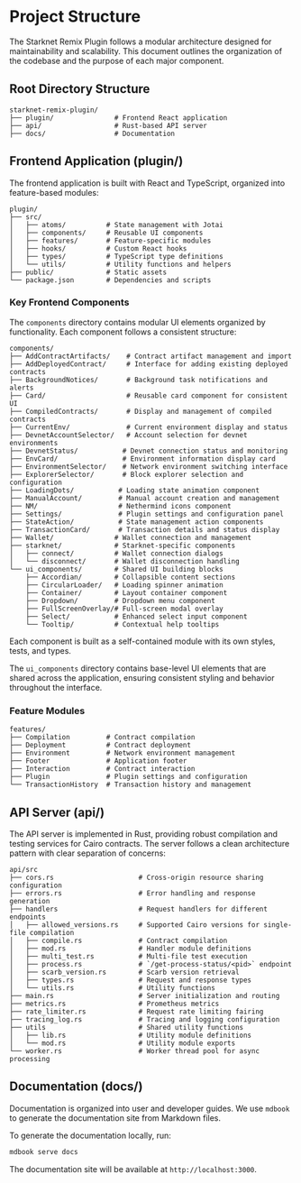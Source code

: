 # Project Structure

The Starknet Remix Plugin follows a modular architecture designed for maintainability and scalability. This document outlines the organization of the codebase and the purpose of each major component.

## Root Directory Structure

```
starknet-remix-plugin/
├── plugin/               # Frontend React application
├── api/                  # Rust-based API server
├── docs/                 # Documentation
```

## Frontend Application (plugin/)

The frontend application is built with React and TypeScript, organized into feature-based modules:

```
plugin/
├── src/
│   ├── atoms/          # State management with Jotai
│   ├── components/     # Reusable UI components
│   ├── features/       # Feature-specific modules
│   ├── hooks/          # Custom React hooks
│   ├── types/          # TypeScript type definitions
│   └── utils/          # Utility functions and helpers
├── public/             # Static assets
└── package.json        # Dependencies and scripts
```

### Key Frontend Components

The `components` directory contains modular UI elements organized by functionality. Each component follows a consistent structure:

```
components/
├── AddContractArtifacts/    # Contract artifact management and import
├── AddDeployedContract/     # Interface for adding existing deployed contracts
├── BackgroundNotices/       # Background task notifications and alerts
├── Card/                    # Reusable card component for consistent UI
├── CompiledContracts/       # Display and management of compiled contracts
├── CurrentEnv/              # Current environment display and status
├── DevnetAccountSelector/   # Account selection for devnet environments
├── DevnetStatus/           # Devnet connection status and monitoring
├── EnvCard/                # Environment information display card
├── EnvironmentSelector/    # Network environment switching interface
├── ExplorerSelector/       # Block explorer selection and configuration
├── LoadingDots/           # Loading state animation component
├── ManualAccount/         # Manual account creation and management
├── NM/                    # Nethermind icons component
├── Settings/              # Plugin settings and configuration panel
├── StateAction/           # State management action components
├── TransactionCard/       # Transaction details and status display
├── Wallet/               # Wallet connection and management
├── starknet/             # Starknet-specific components
│   ├── connect/          # Wallet connection dialogs
│   └── disconnect/       # Wallet disconnection handling
└── ui_components/        # Shared UI building blocks
    ├── Accordian/        # Collapsible content sections
    ├── CircularLoader/   # Loading spinner animation
    ├── Container/        # Layout container component
    ├── Dropdown/         # Dropdown menu component
    ├── FullScreenOverlay/# Full-screen modal overlay
    ├── Select/           # Enhanced select input component
    └── Tooltip/          # Contextual help tooltips
```

Each component is built as a self-contained module with its own styles, tests, and types.

The `ui_components` directory contains base-level UI elements that are shared across the application, ensuring consistent styling and behavior throughout the interface.

### Feature Modules

```
features/
├── Compilation         # Contract compilation
├── Deployment          # Contract deployment
├── Environment         # Network environment management
├── Footer              # Application footer
├── Interaction         # Contract interaction
├── Plugin              # Plugin settings and configuration
└── TransactionHistory  # Transaction history and management
```

## API Server (api/)

The API server is implemented in Rust, providing robust compilation and testing services for Cairo contracts. The server follows a clean architecture pattern with clear separation of concerns:

```
api/src
├── cors.rs                     # Cross-origin resource sharing configuration
├── errors.rs                   # Error handling and response generation
├── handlers                    # Request handlers for different endpoints
│   ├── allowed_versions.rs     # Supported Cairo versions for single-file compilation
│   ├── compile.rs              # Contract compilation
│   ├── mod.rs                  # Handler module definitions
│   ├── multi_test.rs           # Multi-file test execution
│   ├── process.rs              # `/get-process-status/<pid>` endpoint
│   ├── scarb_version.rs        # Scarb version retrieval
│   ├── types.rs                # Request and response types
│   └── utils.rs                # Utility functions
├── main.rs                     # Server initialization and routing
├── metrics.rs                  # Prometheus metrics
├── rate_limiter.rs             # Request rate limiting fairing
├── tracing_log.rs              # Tracing and logging configuration
├── utils                       # Shared utility functions
│   ├── lib.rs                  # Utility module definitions
│   └── mod.rs                  # Utility module exports
└── worker.rs                   # Worker thread pool for async processing
```

## Documentation (docs/)

Documentation is organized into user and developer guides. We use `mdbook` to generate the documentation site from Markdown files.

To generate the documentation locally, run:

```bash
mdbook serve docs
```

The documentation site will be available at `http://localhost:3000`.
